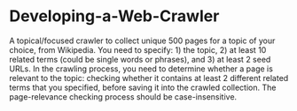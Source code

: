 # Developing-a-Web-Crawler
A topical/focused crawler to collect unique 500 pages for a topic of your choice, from Wikipedia. You need to specify: 1) the topic, 2) at least 10 related terms (could be single words or phrases), and 3) at least 2 seed URLs.  In the crawling process, you need to determine whether a page is relevant to the topic: checking whether it contains at least 2 different related terms that you specified, before saving it into the crawled collection.  The page-relevance checking process should be case-insensitive. 
